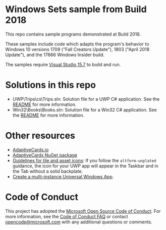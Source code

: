 <!---
  samplefwlink: https://aka.ms/build2018setssample
--->

# Windows Sets sample from Build 2018

This repo contains sample programs demonstrated at Build 2018.

These samples include code which adapts the program's behavior
to Windows 10 versions 1709 ("Fall Creators Update"),
1803 ("April 2018 Update"), and the 17666 Windows Insider build.

The samples require [Visual Studio 15.7](https://aka.ms/build2018-vsideannounce)
to build and run.

# Solutions in this repo

* UWP\Trips\cs\Trips.sln: Solution file for a UWP C# application.
    See the [README](UWP/Trips/cs/README.md) for more information.
* Win32\Books\Books.sln: Solution file for a Win32 C# application.
    See the [README](Win32/Books/README.md) for more information.

# Other resources

* [AdaptiveCards.io](adaptivecards.io)
* [AdaptiveCards NuGet package](https://www.nuget.org/packages/AdaptiveCards)
* [Guidelines for tile and asset icons](https://docs.microsoft.com/en-us/windows/uwp/design/shell/tiles-and-notifications/app-assets):
    If you follow the `altform-unplated` guidance, the icon for your UWP app
    will appear in the Taskbar and in the Tab without a solid backplate.
* [Create a multi-instance Universal Windows App](https://docs.microsoft.com/en-us/windows/uwp/launch-resume/multi-instance-uwp).


# Code of Conduct

This project has adopted the [Microsoft Open Source Code of Conduct](https://opensource.microsoft.com/codeofconduct/).
For more information, see the [Code of Conduct FAQ](https://opensource.microsoft.com/codeofconduct/faq/)
or contact [opencode@microsoft.com](mailto:opencode@microsoft.com) with any additional questions or comments.
